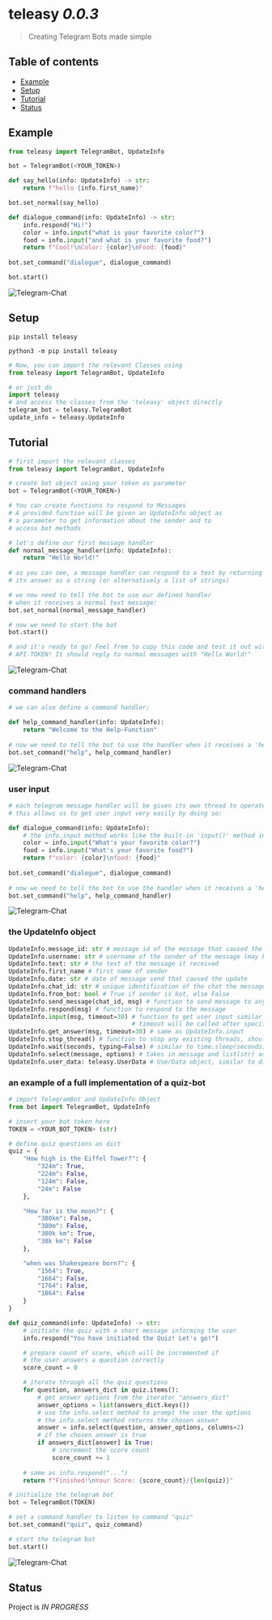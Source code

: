 # teleasy _0.0.3_
> Creating Telegram Bots made simple

## Table of contents
* [Example](#example)
* [Setup](#setup)
* [Tutorial](#tutorial)
* [Status](#status)

## Example
```python
from teleasy import TelegramBot, UpdateInfo

bot = TelegramBot(<YOUR_TOKEN>)

def say_hello(info: UpdateInfo) -> str:
    return f"hello {info.first_name}"

bot.set_normal(say_hello)

def dialogue_command(info: UpdateInfo) -> str:
    info.respond("Hi!")
    color = info.input("what is your favorite color?")
    food = info.input("and what is your favorite food?")
    return f"Cool!\nColor: {color}\nFood: {food}"
    
bot.set_command("dialogue", dialogue_command) 

bot.start()
```
![Telegram-Chat](https://github.com/noel-friedrich/teleasy/blob/7e1d6d457c0a1bb01cfed4a17b40d4de1979abb2/screenshots/example.PNG "chat")

## Setup

```
pip install teleasy
```
```
python3 -m pip install teleasy
```
```python
# Now, you can import the relevant Classes using
from teleasy import TelegramBot, UpdateInfo

# or just do
import teleasy
# and access the classes from the 'teleasy' object directly
telegram_bot = teleasy.TelegramBot
update_info = teleasy.UpdateInfo
```

## Tutorial
```python
# first import the relevant classes
from teleasy import TelegramBot, UpdateInfo

# create bot object using your token as parameter
bot = TelegramBot(<YOUR_TOKEN>)

# You can create functions to respond to Messages
# A provided function will be given an UpdateInfo object as
# a parameter to get information about the sender and to
# access bot methods

# let's define our first message handler
def normal_message_handler(info: UpdateInfo):
    return "Hello World!"
    
# as you can see, a message handler can respond to a text by returning
# its answer as a string (or alternatively a list of strings)

# we now need to tell the bot to use our defined handler 
# when it receives a normal text message:
bot.set_normal(normal_message_handler)

# now we need to start the bot
bot.start()

# and it's ready to go! Feel free to copy this code and test it out with your
# API-TOKEN! It should reply to normal messages with "Hello World!"
```
![Telegram-Chat](https://github.com/noel-friedrich/teleasy/blob/7e1d6d457c0a1bb01cfed4a17b40d4de1979abb2/screenshots/example1.PNG "chat")
### command handlers

```python
# we can also define a command handler:

def help_command_handler(info: UpdateInfo):
    return "Welcome to the Help-Function"
    
# now we need to tell the bot to use the handler when it receives a 'help' command
bot.set_command("help", help_command_handler)
```
![Telegram-Chat](https://github.com/noel-friedrich/teleasy/blob/7e1d6d457c0a1bb01cfed4a17b40d4de1979abb2/screenshots/helpfunction.PNG "chat")
### user input

```python
# each telegram message handler will be given its own thread to operate in
# this allows us to get user input very easily by doing so:

def dialogue_command(info: UpdateInfo):
    # the info.input method works like the built-in 'input()' method in python
    color = info.input("What's your favorite color?")
    food = info.input("What's your favorite food?")
    return f"color: {color}\nfood: {food}"
    
bot.set_command("dialogue", dialogue_command)
    
# now we need to tell the bot to use the handler when it receives a 'help' command
bot.set_command("help", help_command_handler)
```
![Telegram-Chat](https://github.com/noel-friedrich/teleasy/blob/7e1d6d457c0a1bb01cfed4a17b40d4de1979abb2/screenshots/dialogue.PNG "chat")
### the UpdateInfo object

```python
UpdateInfo.message_id: str # message id of the message that caused the function to run
UpdateInfo.username: str # username of the sender of the message (may be hidden due to privacy setting)
UpdateInfo.text: str # the text of the message it received
UpdateInfo.first_name # first name of sender
UpdateInfo.date: str # date of message send that caused the update
UpdateInfo.chat_id: str # unique identification of the chat the message was sent in
UpdateInfo.from_bot: bool # True if sender is bot, else False
UpdateInfo.send_message(chat_id, msg) # function to send message to any user using the chat_id
UpdateInfo.respond(msg) # function to respond to the message 
UpdateInfo.input(msg, timeout=30) # function to get user input similar to inbuilt 'input()'
                                  # timeout will be called after specified seconds
UpdateInfo.get_answer(msg, timeout=30) # same as UpdateInfo.input
UpdateInfo.stop_thread() # function to stop any existing threads, should only be used in cancel command handler
UpdateInfo.wait(seconds, typing=False) # similar to time.sleep(seconds), will display "typing" for the user while the bot waits
UpdateInfo.select(message, options) # takes in message and list(str) as options, will display them as buttons and return chosen one
UpdateInfo.user_data: teleasy.UserData # UserData object, similar to dictionary, will always be the same for the same user for information to be stored in
```

### an example of a full implementation of a quiz-bot

```python
# import TelegramBot and UpdateInfo Object
from bot import TelegramBot, UpdateInfo

# insert your bot token here
TOKEN = <YOUR_BOT_TOKEN> (str)

# define quiz questions as dict
quiz = {
    "How high is the Eiffel Tower?": {
        "324m": True,
        "224m": False,
        "124m": False,
        "24m": False
    },

    "How far is the moon?": {
        "380km": False,
        "380m": False,
        "380k km": True,
        "38k km": False
    },

    "when was Shakespeare born?": {
        "1564": True,
        "1664": False,
        "1764": False,
        "1864": False
    }
}

def quiz_command(info: UpdateInfo) -> str:
    # initiate the quiz with a short message informing the user
    info.respond("You have initiated the Quiz! Let's go!")

    # prepare count of score, which will be incremented if 
    # the user answers a question correctly
    score_count = 0

    # iterate through all the quiz questions
    for question, answers_dict in quiz.items():
        # get answer options from the iterator "answers_dict"
        answer_options = list(answers_dict.keys())
        # use the info.select method to prompt the user the options
        # the info.select method returns the chosen answer
        answer = info.select(question, answer_options, columns=2)
        # if the chosen answer is true
        if answers_dict[answer] is True:
            # increment the score count
            score_count += 1
    
    # same as info.respond("...")
    return f"Finished!\nYour Score: {score_count}/{len(quiz)}"

# initialize the telegram bot
bot = TelegramBot(TOKEN)

# set a command handler to listen to command "quiz"
bot.set_command("quiz", quiz_command)

# start the telegram bot
bot.start()
```
![Telegram-Chat](https://github.com/noel-friedrich/teleasy/blob/7e1d6d457c0a1bb01cfed4a17b40d4de1979abb2/screenshots/quiz.PNG "chat")
## Status
Project is _IN PROGRESS_
